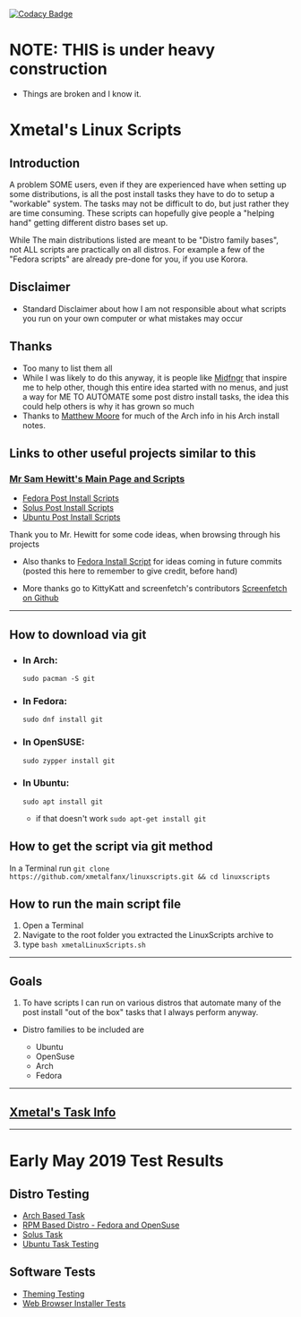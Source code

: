 [![Codacy Badge](https://api.codacy.com/project/badge/Grade/ad3a390ed44e4ad28b786d760b2dd5f6)](https://www.codacy.com/app/Xmetalfanx/linuxSetup?utm_source=github.com&utm_medium=referral&utm_content=Xmetalfanx/linuxSetup&utm_campaign=Badge_Grade)

# NOTE: THIS is under heavy construction

- Things are broken and I know it.

# Xmetal's Linux Scripts

## Introduction

A problem SOME users, even if they are experienced have when setting up some distributions, is all the post install tasks they have to do to setup a "workable" system. The tasks may not be difficult to do, but just rather they are time consuming. These scripts can hopefully give people a "helping hand" getting different distro bases set up.

While The main distributions listed are meant to be "Distro family bases", not ALL scripts are practically on all distros. For example a few of the "Fedora scripts" are already pre-done for you, if you use Korora.

## Disclaimer

- Standard Disclaimer about how I am not responsible about what scripts you run on your own computer or what mistakes may occur

## Thanks

- Too many to list them all
- While I was likely to do this anyway, it is people like [Midfngr](https://www.youtube.com/user/midfingr/undefined) that inspire me to help other, though this entire idea started with no menus, and just a way for ME TO AUTOMATE some post distro install tasks, the idea this could help others is why it has grown so much
- Thanks to [Matthew Moore](https://www.youtube.com/user/MrGizmo757/undefined) for much of the Arch info in his Arch install notes.

## Links to other useful projects similar to this

### [Mr Sam Hewitt's Main Page and Scripts](https://github.com/snwh)

- [Fedora Post Install Scripts](https://github.com/snwh/fedora-post-install)
- [Solus Post Install Scripts](https://github.com/snwh/solus-post-install)
- [Ubuntu Post Install Scripts](https://github.com/snwh/ubuntu-post-install)

Thank you to Mr. Hewitt for some code ideas, when browsing through his projects

- Also thanks to [Fedora Install Script](https://gist.github.com/KingsleyOmon-Edo/711c0a79c29d532840bb5cae55b7c2d6) for ideas coming in future commits (posted this here to remember to give credit, before hand)

- More thanks go to KittyKatt and screenfetch's contributors [Screenfetch on Github](https://github.com/KittyKatt/screenFetch)

--------------------------------------------------------------------------------

## How to download via git

- ### In Arch:

  `sudo pacman -S git`

- ### In Fedora:

  `sudo dnf install git`

- ### In OpenSUSE:

  `sudo zypper install git`

- ### In Ubuntu:

  `sudo apt install git`

  - if that doesn't work `sudo apt-get install git`

## How to get the script via git method

In a Terminal run `git clone https://github.com/xmetalfanx/linuxscripts.git && cd linuxscripts`

## How to run the main script file

1. Open a Terminal
2. Navigate to the root folder you extracted the LinuxScripts archive to
3. type `bash xmetalLinuxScripts.sh`

--------------------------------------------------------------------------------

## Goals

1. To have scripts I can run on various distros that automate many of the post install "out of the box" tasks that I always perform anyway.

  - Distro families to be included are

    - Ubuntu
    - OpenSuse
    - Arch
    - Fedora

---

## [Xmetal's Task Info](/documentation/xmetalTasks.md)

---

# Early May 2019 Test Results 

## Distro Testing 
- [Arch Based Task ](tests/archBasedTests.md)
- [RPM Based Distro  - Fedora and OpenSuse ](tests/rpmBasedTests.md)
- [Solus Task ](tests/solusTests.md)
- [Ubuntu Task Testing](test/ubuntuBasedTests.md)

## Software Tests
- [Theming Testing ](tests/themingTests.md)
- [Web Browser Installer Tests](tests/browserImstallerTests.md)